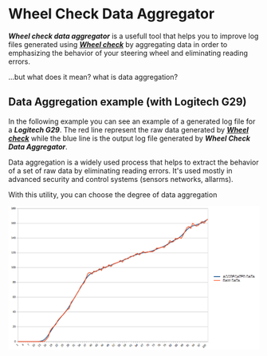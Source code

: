 # Wheel Check Data Aggregator

***Wheel check data aggregator*** is a usefull tool that helps you to improve log files generated using [***Wheel check***](https://www.racedepartment.com/downloads/lut-generator-for-ac.9740/) by aggregating data in order to emphasizing the behavior of your steering wheel and eliminating reading errors.

...but what does it mean? what is data aggregation?

## Data Aggregation example (with Logitech G29)

In the following example you can see an example of a generated log file for a ***Logitech G29***. The red line represent the raw data generated by [***Wheel check***](https://www.racedepartment.com/downloads/lut-generator-for-ac.9740/) while the blue line is the output log file generated by ***Wheel Check Data Aggregator***.

Data aggregation is a widely used process that helps to extract the behavior of a set of raw data by eliminating reading errors. It's used mostly in advanced security and control systems (sensors networks, allarms). 

With this utility, you can choose the degree of data aggregation

![example](G29-GRAPH.png)
